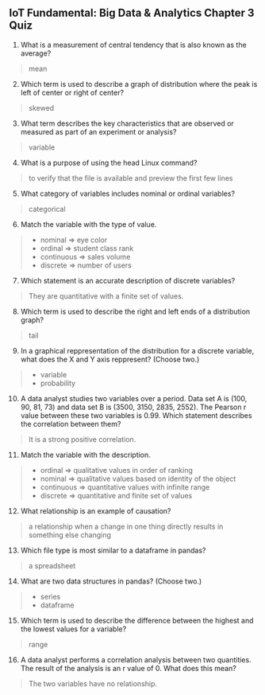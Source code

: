 ## IoT Fundamental: Big Data & Analytics Chapter 3 Quiz

1. What is a measurement of central tendency that is also known as the average?
> mean

2. Which term is used to describe a graph of distribution where the peak is left of center or right of center?
> skewed

3. What term describes the key characteristics that are observed or measured as part of an experiment or analysis?
> variable

4. What is a purpose of using the head Linux command?
> to verify that the file is available and preview the first few lines

5. What category of variables includes nominal or ordinal variables?
> categorical

6. Match the variable with the type of value.
> - nominal => eye color
> - ordinal => student class rank
> - continuous => sales volume
> - discrete => number of users

7. Which statement is an accurate description of discrete variables?
> They are quantitative with a finite set of values.

8. Which term is used to describe the right and left ends of a distribution graph?
> tail

9. In a graphical reppresentation of the distribution for a discrete variable, what does the X and Y axis reppresent? (Choose two.)
> - variable
> - probability

10. A data analyst studies two variables over a period. Data set A is (100, 90, 81, 73) and data set B is (3500, 3150, 2835, 2552). The Pearson r value between these two variables is 0.99. Which statement describes the correlation between them?
> It is a strong positive correlation.

11. Match the variable with the description.
> - ordinal => qualitative values in order of ranking
> - nominal => qualitative values based on identity of the object
> - continuous => quantitative values with infinite range
> - discrete => quantitative and finite set of values

12. What relationship is an example of causation?
> a relationship when a change in one thing directly results in something else changing

13. Which file type is most similar to a dataframe in pandas?
> a spreadsheet

14. What are two data structures in pandas? (Choose two.)
> - series
> - dataframe

15. Which term is used to describe the difference between the highest and the lowest values for a variable?
> range

16. A data analyst performs a correlation analysis between two quantities. The result of the analysis is an r value of 0. What does this mean?
> The two variables have no relationship.
